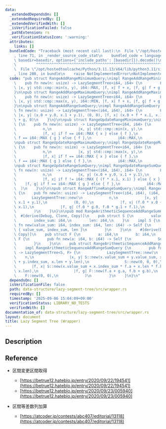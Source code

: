 ```yaml
---
data:
  _extendedDependsOn: []
  _extendedRequiredBy: []
  _extendedVerifiedWith: []
  _isVerificationFailed: false
  _pathExtension: rs
  _verificationStatusIcon: ':warning:'
  attributes:
    links: []
  bundledCode: "Traceback (most recent call last):\n  File \"/opt/hostedtoolcache/Python/3.11.13/x64/lib/python3.11/site-packages/onlinejudge_verify/documentation/build.py\"\
    , line 71, in _render_source_code_stat\n    bundled_code = language.bundle(stat.path,\
    \ basedir=basedir, options={'include_paths': [basedir]}).decode()\n          \
    \         ^^^^^^^^^^^^^^^^^^^^^^^^^^^^^^^^^^^^^^^^^^^^^^^^^^^^^^^^^^^^^^^^^^^^^^^^^^^^^^^^^\n\
    \  File \"/opt/hostedtoolcache/Python/3.11.13/x64/lib/python3.11/site-packages/onlinejudge_verify/languages/rust.py\"\
    , line 288, in bundle\n    raise NotImplementedError\nNotImplementedError\n"
  code: "pub struct RangeAddRangeMinimumQuery;\nimpl RangeAddRangeMinimumQuery {\n\
    \    pub fn new(n: usize) -> LazySegmentTree<i64, i64> {\n        LazySegmentTree::new(n,\
    \ |x, y| std::cmp::min(x, y), i64::MAX, |f, x| f + x, |f, g| f + g, 0)\n    }\n\
    }\n\npub struct RangeAddRangeMaximumQuery;\nimpl RangeAddRangeMaximumQuery {\n\
    \    pub fn new(n: usize) -> LazySegmentTree<i64, i64> {\n        LazySegmentTree::new(n,\
    \ |x, y| std::cmp::max(x, y), i64::MIN, |f, x| f + x, |f, g| f + g, 0)\n    }\n\
    }\n\npub struct RangeAddRangeSumQuery;\nimpl RangeAddRangeSumQuery {\n    pub\
    \ fn new(n: usize) -> LazySegmentTree<(i64, i64), i64> {\n        LazySegmentTree::new(n,\
    \ |x, y| (x.0 + y.0, x.1 + y.1), (0, 0), |f, x| (x.0 + f * x.1, x.1), |f, g| f\
    \ + g, 0)\n    }\n}\n\npub struct RangeUpdateRangeMinimumQuery;\nimpl RangeUpdateRangeMinimumQuery\
    \ {\n    pub fn new(n: usize) -> LazySegmentTree<i64, i64> {\n        LazySegmentTree::new(\n\
    \            n,\n            |x, y| std::cmp::min(x, y),\n            i64::MAX,\n\
    \            |f, x| if f == i64::MAX { x } else { f },\n            |f, g| if\
    \ f == i64::MAX { g } else { f },\n            i64::MAX,\n        )\n    }\n}\n\
    \npub struct RangeUpdateRangeMaximumQuery;\nimpl RangeUpdateRangeMaximumQuery\
    \ {\n    pub fn new(n: usize) -> LazySegmentTree<i64, i64> {\n        LazySegmentTree::new(\n\
    \            n,\n            |x, y| std::cmp::max(x, y),\n            i64::MIN,\n\
    \            |f, x| if f == i64::MAX { x } else { f },\n            |f, g| if\
    \ f == i64::MAX { g } else { f },\n            i64::MAX,\n        )\n    }\n}\n\
    \npub struct RangeUpdateRangeSumQuery;\nimpl RangeUpdateRangeSumQuery {\n    pub\
    \ fn new(n: usize) -> LazySegmentTree<(i64, i64), i64> {\n        LazySegmentTree::new(\n\
    \            n,\n            |x, y| (x.0 + y.0, x.1 + y.1),\n            (0, 0),\n\
    \            |f, x| if f != i64::MAX { (f * x.1, x.1) } else { x },\n        \
    \    |f, g| if f == i64::MAX { g } else { f },\n            i64::MAX,\n      \
    \  )\n    }\n}\n\npub struct RangeAffineRangeSumQuery;\nimpl RangeAffineRangeSumQuery\
    \ {\n    pub fn new(n: usize) -> LazySegmentTree<(i64, i64), (i64, i64)> {\n \
    \       LazySegmentTree::new(\n            n,\n            |x, y| (x.0 + y.0,\
    \ x.1 + y.1),\n            (0, 0),\n            |f, x| (f.0 * x.0 + f.1 * x.1,\
    \ x.1),\n            |f, g| (f.0 * g.0, f.0 * g.1 + f.1),\n            (1, 0),\n\
    \        )\n    }\n}\n\npub mod RangeArithmeticSequenceAddRangeSumQuery {\n  \
    \  #[derive(Debug, Clone, Copy)]\n    pub struct S {\n        value_sum: i64,\n\
    \        index_sum: i64,\n        len: i64,\n    }\n    impl S {\n        pub\
    \ fn new(value_sum: i64, index_sum: i64, len: i64) -> Self {\n            Self\
    \ { value_sum, index_sum, len }\n        }\n    }\n\n    #[derive(Debug, Clone,\
    \ Copy)]\n    pub struct F {\n        a: i64,\n        b: i64,\n    }\n    impl\
    \ F {\n        pub fn new(a: i64, b: i64) -> Self {\n            Self { a, b }\n\
    \        }\n    }\n\n    pub struct RangeArithmeticSequenceAddRangeSumQuery;\n\
    \    impl RangeArithmeticSequenceAddRangeSumQuery {\n        pub fn new(n: usize)\
    \ -> LazySegmentTree<S, F> {\n            LazySegmentTree::new(\n            \
    \    n,\n                |x, y| S::new(x.value_sum + y.value_sum, x.index_sum\
    \ + y.index_sum, x.len + y.len),\n                S::new(0, 0, 0),\n         \
    \       |f, x| S::new(x.value_sum + x.index_sum * f.a + x.len * f.b, x.index_sum,\
    \ x.len),\n                |f, g| F::new(f.a + g.a, f.b + g.b),\n            \
    \    F::new(0, 0),\n            )\n        }\n    }\n}\n"
  dependsOn: []
  isVerificationFile: false
  path: data-structure/lazy-segment-tree/src/wrapper.rs
  requiredBy: []
  timestamp: '2025-09-06 15:04:09+09:00'
  verificationStatus: LIBRARY_NO_TESTS
  verifiedWith: []
documentation_of: data-structure/lazy-segment-tree/src/wrapper.rs
layout: document
title: Lazy Segment Tree (Wrapper)
---
```


## Description

## Reference
- 区間変更区間取得
    - [https://betrue12.hateblo.jp/entry/2020/09/22/194541](https://betrue12.hateblo.jp/entry/2020/09/22/194541)
    - [https://betrue12.hateblo.jp/entry/2020/09/23/005940](https://betrue12.hateblo.jp/entry/2020/09/23/005940)

- 区間等差数列加算
    - [https://atcoder.jp/contests/abc407/editorial/13118](https://atcoder.jp/contests/abc407/editorial/13118)

